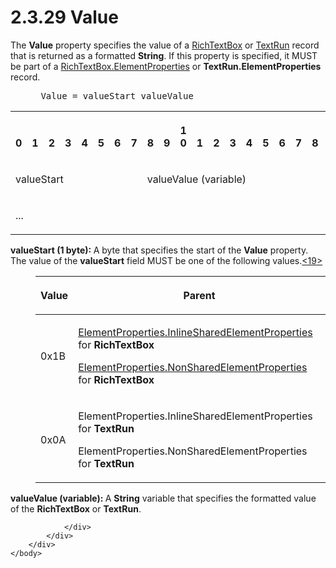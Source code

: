 <html dir="LTR" xmlns:mshelp="http://msdn.microsoft.com/mshelp" xmlns:ddue="http://ddue.schemas.microsoft.com/authoring/2003/5" xmlns:xlink="http://www.w3.org/1999/xlink" xmlns:tool="http://www.microsoft.com/tooltip">
    <head>
        <meta http-equiv="Content-Type" content="text/html; CHARSET=utf-8"></meta>
        <meta name="save" content="history"></meta>
        <title>2.3.29 Value</title>
        <xml>
            <mshelp:toctitle title="2.3.29 Value"></mshelp:toctitle>
            <mshelp:rltitle title="[MS-RPL]: Value"></mshelp:rltitle>
            <mshelp:keyword index="A" term="3f7eea86-e226-47e0-bcc0-0b71b90172e1"></mshelp:keyword>
            <mshelp:attr name="DCSext.ContentType" value="open specification"></mshelp:attr>
            <mshelp:attr name="AssetID" value="3f7eea86-e226-47e0-bcc0-0b71b90172e1"></mshelp:attr>
            <mshelp:attr name="TopicType" value="kbRef"></mshelp:attr>
            <mshelp:attr name="DCSext.Title" value="[MS-RPL]: Value" />
        </xml>
    </head>
    <body>
        <div id="header">
            <h1 class="heading">2.3.29 Value</h1>
        </div>
        <div id="mainSection">
            <div id="mainBody">
                <div id="allHistory" class="saveHistory"></div>
                <div id="sectionSection0" class="section" name="collapseableSection">
                    

<p>The <b>Value</b> property specifies the value of a <a href="e1999254-e8d4-4998-8ef5-00e0991ab9c7.htm">RichTextBox</a> or <a href="d27cece2-1118-4553-9c3d-2b46180055ec.htm">TextRun</a> record that is
returned as a formatted <b>String</b>. If this property is specified, it MUST
be part of a <a href="d7f6cef2-01c6-4562-a4a0-5f205d79963e.htm">RichTextBox.ElementProperties</a>
or <b>TextRun.ElementProperties</b> record.           </p>

<dl>
<dd>
<div><pre> Value = valueStart valueValue
</pre></div>
</dd></dl>

<table>
 <tr>
  <th><p><br>0</p></th>
  <th><p><br>1</p></th>
  <th><p><br>2</p></th>
  <th><p><br>3</p></th>
  <th><p><br>4</p></th>
  <th><p><br>5</p></th>
  <th><p><br>6</p></th>
  <th><p><br>7</p></th>
  <th><p><br>8</p></th>
  <th><p><br>9</p></th>
  <th><p>1<br>0</p></th>
  <th><p><br>1</p></th>
  <th><p><br>2</p></th>
  <th><p><br>3</p></th>
  <th><p><br>4</p></th>
  <th><p><br>5</p></th>
  <th><p><br>6</p></th>
  <th><p><br>7</p></th>
  <th><p><br>8</p></th>
  <th><p><br>9</p></th>
  <th><p>2<br>0</p></th>
  <th><p><br>1</p></th>
  <th><p><br>2</p></th>
  <th><p><br>3</p></th>
  <th><p><br>4</p></th>
  <th><p><br>5</p></th>
  <th><p><br>6</p></th>
  <th><p><br>7</p></th>
  <th><p><br>8</p></th>
  <th><p><br>9</p></th>
  <th><p>3<br>0</p></th>
  <th><p><br>1</p></th>
 </tr>
 <tr>
  <td colspan="8">
  <p>valueStart</p>
  </td>
  <td colspan="24">
  <p>valueValue
  (variable)</p>
  </td>
 </tr>
 <tr>
  <td colspan="32">
  <p>...</p>
  </td>
 </tr>
</table>

<p><b>valueStart (1 byte): </b>A byte that specifies the
start of the <b>Value</b> property. The value of the <b>valueStart</b> field
MUST be one of the following values.<a id="Appendix_A_Target_19"></a><a href="1d022514-2a2f-41df-b2f8-36f19e474fa5.htm#Appendix_A_19" aria-label="Product behavior note 19">&lt;19&gt;</a></p>

<dl>
<dd>
<table>
 <thead>
  <tr>
   <th>
   <p>Value</p>
   </th>
   <th>
   <p>Parent</p>
   </th>
  </tr>
 </thead>
 <tr>
  <td>
  <p>0x1B</p>
  </td>
  <td>
  <p><a href="23d76278-cee5-45ee-a361-a9d94d6d3300.htm">ElementProperties.InlineSharedElementProperties</a>
  for <b>RichTextBox</b></p>
  <p><a href="1b1b7882-84bb-47d4-a3d2-b020b8d23d7a.htm">ElementProperties.NonSharedElementProperties</a>
  for <b>RichTextBox</b></p>
  </td>
 </tr>
 <tr>
  <td>
  <p>0x0A</p>
  </td>
  <td>
  <p>ElementProperties.InlineSharedElementProperties for <b>TextRun</b></p>
  <p>ElementProperties.NonSharedElementProperties for <b>TextRun</b></p>
  </td>
 </tr>
</table>
</dd></dl>

<p><b>valueValue (variable): </b>A <b>String</b>
variable that specifies the formatted value of the <b>RichTextBox</b> or <b>TextRun</b>.</p>


                </div>
            </div>
        </div>
    </body>
</html>